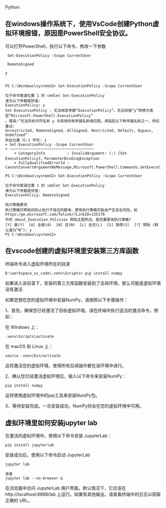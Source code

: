 Python

## 在windows操作系统下，使用VsCode创建Python虚拟环境报错，原因是PowerShell安全协议。

可以打开PowerShell，执行以下命令，修改一下参数
```
 Set-ExecutionPolicy -Scope CurrentUser
 
 RemoteSigned

y
```


```

PS C:\Windows\system32> Set-ExecutionPolicy -Scope CurrentUser

位于命令管道位置 1 的 cmdlet Set-ExecutionPolicy
请为以下参数提供值:
ExecutionPolicy: y
Set-ExecutionPolicy : 无法绑定参数“ExecutionPolicy”。无法将值“y”转换为类型“Microsoft.PowerShell.ExecutionPolicy”
。错误:“无法将标识符名称 y 与有效的枚举器名称相匹配。请指定以下枚举器名称之一，然后重试:
Unrestricted, RemoteSigned, AllSigned, Restricted, Default, Bypass, Undefined”
所在位置 行:1 字符: 1
+ Set-ExecutionPolicy -Scope CurrentUser
+ ~~~~~~~~~~~~~~~~~~~~~~~~~~~~~~~~~~~~~~
    + CategoryInfo          : InvalidArgument: (:) [Set-ExecutionPolicy]，ParameterBindingException
    + FullyQualifiedErrorId : CannotConvertArgumentNoMessage,Microsoft.PowerShell.Commands.SetExecutionPolicyCommand

PS C:\Windows\system32> Set-ExecutionPolicy -Scope CurrentUser

位于命令管道位置 1 的 cmdlet Set-ExecutionPolicy
请为以下参数提供值:
ExecutionPolicy: RemoteSigned

执行策略更改
执行策略可帮助你防止执行不信任的脚本。更改执行策略可能会产生安全风险，如 https:/go.microsoft.com/fwlink/?LinkID=135170
中的 about_Execution_Policies 帮助主题所述。是否要更改执行策略?
[Y] 是(Y)  [A] 全是(A)  [N] 否(N)  [L] 全否(L)  [S] 暂停(S)  [?] 帮助 (默认值为“N”): y
PS C:\Windows\system32>
```

## 在vscode创建的虚拟环境里安装第三方库函数
终端命令进入虚拟环境所在的目录
```
D:\workspace_vs_code\.venv\Scripts> pip install numpy
```

如果进入该目录下，安装的第三方库函数安装到了全局环境，那么可能是虚拟环境没有激活

如果您想在您的虚拟环境中安装NumPy，请按照以下步骤操作：

1、首先，确保您已经激活了目标虚拟环境。请在终端中执行适当的激活命令，例如：

在 Windows 上：
```
.venv\Scripts\activate
```
在 macOS 和 Linux 上：
```
source .venv/bin/activate
```
这将激活您的虚拟环境，使得所有后续操作都在该环境中进行。

2、确认您已经激活虚拟环境后，输入以下命令来安装NumPy：

```
pip install numpy
```
这将使用虚拟环境中的pip工具来安装NumPy包。

3、等待安装完成。一旦安装成功，NumPy将会在您的虚拟环境中可用。

## 虚拟环境里如何安装jupyter lab
在激活的虚拟环境中，使用以下命令安装 JupyterLab：
```
pip install jupyterlab
```

安装成功后，使用以下命令启动 JupyterLab
```
jupyter lab

或者
jupyter lab --no-browser &
```

在浏览器中访问 JupyterLab 用户界面。默认情况下，它应该在 http://localhost:8888/lab 上运行。如果有其他输出，请查看终端中的日志以获取正确的 URL。



